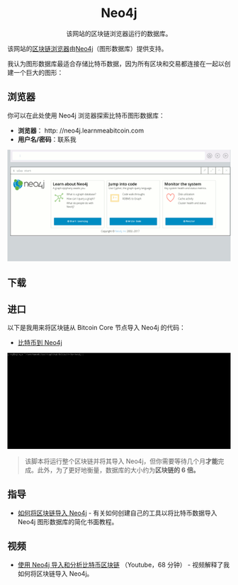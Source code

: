 # <center>Neo4j</center>

<center>该网站的区块链浏览器运行的数据库。</center>

该网站的[区块链浏览器](https://learnmeabitcoin.com/explorer/)由[Neo4j](https://neo4j.com/)（图形数据库）提供支持。

我认为图形数据库最适合存储比特币数据，因为所有区块和交易都连接在一起以创建一个巨大的图形：

## 浏览器

你可以在此处使用 Neo4j 浏览器探索比特币图形数据库：
* **浏览器**： http: //neo4j.learnmeabitcoin.com
* **用户名/密码**：联系我

![browser.gif](img/browser.gif)

## 下载

## 进口

以下是我用来将区块链从 Bitcoin Core 节点导入 Neo4j 的代码：

* [比特币到 Neo4j](https://github.com/in3rsha/bitcoin-to-neo4j)

![import.gif](img/import.gif)


>该脚本将运行整个区块链并将其导入 Neo4j，但你需要等待几个月**才能**完成。此外，为了更好地衡量，数据库的大小约为**区块链的 6 倍。**

## 指导

* [如何将区块链导入 Neo4j](https://learnmeabitcoin.com/neo4j/how/) - 有关如何创建自己的工具以将比特币数据导入 Neo4j 图形数据库的简化书面教程。

## 视频

* [使用 Neo4j 导入和分析比特币区块链](https://www.youtube.com/watch?v=NSaYAPiJc-M) （Youtube，68 分钟） - 视频解释了我如何将区块链导入 Neo4j。
